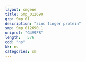 ```yaml
---
layout: smgene
title: Smp_012690
grp: Smp_01
description: "zinc finger protein"
smp: Smp_012690.1
uniprot: "G4V9F8"
length:   576
cdd: "ns"
kk: ns
categories: sm
---
```

